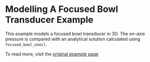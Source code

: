 # Modelling A Focused Bowl Transducer Example

This example models a focused bowl transducer in 3D. The _on-axis_ pressure is compared with an analytical solution calculated using `focused_bowl_oneil`.

To read more, visit the [original example page](http://www.k-wave.org/documentation/example_at_piston_and_bowl_transducers.php#heading5)